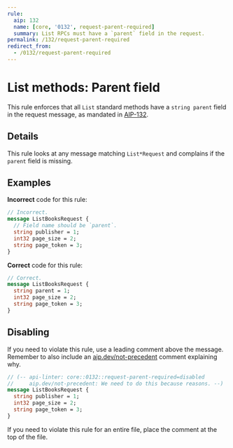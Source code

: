 ```yaml
---
rule:
  aip: 132
  name: [core, '0132', request-parent-required]
  summary: List RPCs must have a `parent` field in the request.
permalink: /132/request-parent-required
redirect_from:
  - /0132/request-parent-required
---
```


# List methods: Parent field

This rule enforces that all `List` standard methods have a `string parent`
field in the request message, as mandated in [AIP-132](http://aip.dev/132).

## Details

This rule looks at any message matching `List*Request` and complains if
the `parent` field is missing.

## Examples

**Incorrect** code for this rule:

```proto
// Incorrect.
message ListBooksRequest {
  // Field name should be `parent`.
  string publisher = 1;  
  int32 page_size = 2;
  string page_token = 3;
}
```

**Correct** code for this rule:

```proto
// Correct.
message ListBooksRequest {
  string parent = 1;
  int32 page_size = 2;
  string page_token = 3;
}
```

## Disabling

If you need to violate this rule, use a leading comment above the message.
Remember to also include an [aip.dev/not-precedent][] comment explaining why.

```proto
// (-- api-linter: core::0132::request-parent-required=disabled
//     aip.dev/not-precedent: We need to do this because reasons. --)
message ListBooksRequest {
  string publisher = 1;
  int32 page_size = 2;
  string page_token = 3;
}
```

If you need to violate this rule for an entire file, place the comment at the
top of the file.

[aip.dev/not-precedent]: https://aip.dev/not-precedent
